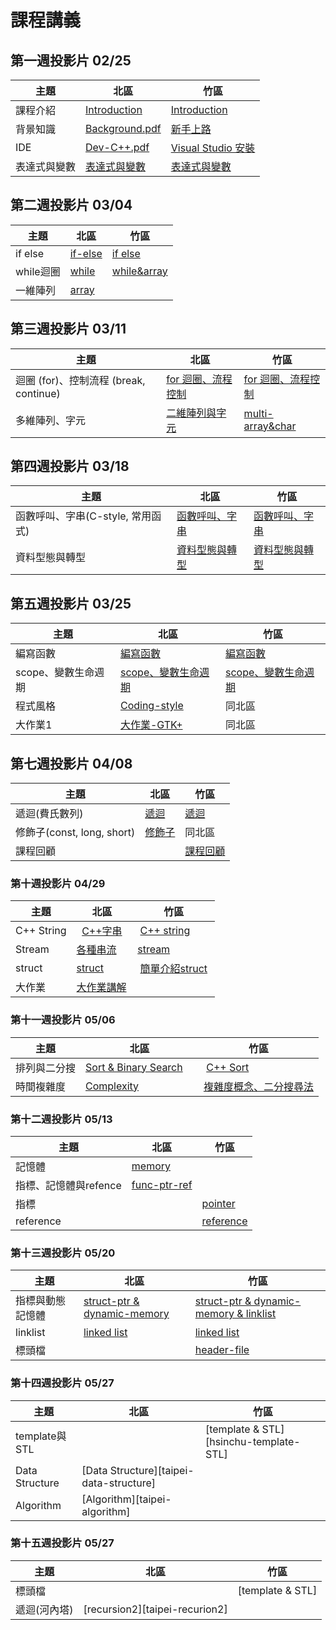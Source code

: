 # 課程講義

## 第一週投影片 02/25
| 主題     | 北區                                  | 竹區                                   |
| ------------ | ---------------------------- | ----------------------------- |
| 課程介紹   | [Introduction][taipei-introduction] | [Introduction][hsinchu-introduction] |
| 背景知識   | [Background.pdf][taipei-background] | [新手上路][hsinchu-background]           |
| IDE    | [Dev-C++.pdf][]                     | [Visual Studio 安裝][]                 |
| 表達式與變數 | [表達式與變數][taipei-expr]               | [表達式與變數][hsinchu-expr]               |

[taipei-introduction]: http://slides.com/austinlaurice/deck-6/#/
[hsinchu-introduction]: https://drive.google.com/file/d/0B_ADFngz4E2MMFMwVGJqeDY0SEU/view?usp=sharing
[taipei-background]: https://drive.google.com/open?id=0B13ab_fQ7QbjTVpROVFmVnEtV0E
[hsinchu-background]: https://hackmd.io/p/BktsaioFg#/
[Dev-C++.pdf]: https://drive.google.com/open?id=0B13ab_fQ7QbjbHd4alFORmJvenc
[Visual Studio 安裝]: https://hackmd.io/p/Sk7HcQstx#/
[taipei-expr]: https://drive.google.com/open?id=0B153He1E1uxMTWwtVlVKUXNkVDA
[hsinchu-expr]: https://drive.google.com/open?id=0Bzxow2VOUeFGZ3JTZ0NTbWg0Q3c

## 第二週投影片 03/04
| 主題      | 北區                         | 竹區                           |
| ------------ | ---------------------------- | ----------------------------- |
| if else | [if-else][taipei-if-else]  | [if else][hsinchu-if-else]   |
| while迴圈 | [while][taipei-while-loop] | [while&array][hsinchu-while] |
| 一維陣列    | [array][taipei-array]      |                              |

[hsinchu-if-else]: https://drive.google.com/open?id=0B6NYSy8f6mQLaU55Q2Z0dVItTVE
[hsinchu-while]: https://drive.google.com/file/d/0B0sr_F32IYxLM3VnSVNHWWRmOWs/view?usp=sharing

[taipei-array]: https://drive.google.com/open?id=0B_Qu9g2Wq4PbYzlSZDRPOFhyUW8
[taipei-if-else]: https://drive.google.com/open?id=0B_Qu9g2Wq4PbQ3NPZElnREtmaDQ
[taipei-while-loop]: https://drive.google.com/open?id=0B_Qu9g2Wq4PbYURXZEFBZ3czWlE

## 第三週投影片 03/11
| 主題                              | 北區                              | 竹區                                       |
| ------------ | ---------------------------- | ----------------------------- |
| 迴圈 (for)、控制流程 (break, continue) | [for 迴圈、流程控制][taipei-for-loop]  | [for 迴圈、流程控制][hsinchu-for-loop]          |
| 多維陣列、字元                         | [二維陣列與字元][taipei-2d-array&char] | [multi-array&char][hsinchu-multi-array&char] |

[hsinchu-for-loop]: https://hackmd.io/p/HyTLKgiql#/
[hsinchu-multi-array&char]: https://drive.google.com/file/d/0B0sr_F32IYxLbnFPaFZWYjh0UEk/view?usp=sharing
[taipei-2d-array&char]: https://drive.google.com/open?id=0B153He1E1uxMcEVkTmRnTEVGZGM
[taipei-for-loop]: https://drive.google.com/open?id=0B_Qu9g2Wq4PbU01za21IM2tsSG8

## 第四週投影片 03/18
| 主題                     | 北區                                   | 竹區                                 |
| ------------ | ---------------------------- | ----------------------------- |
| 函數呼叫、字串(C-style, 常用函式) | [函數呼叫、字串][taipei-fuctioncall-string] | [函數呼叫、字串][hsinchu-funcUse-cstring] |
| 資料型態與轉型                | [資料型態與轉型][taipei-type]               | [資料型態與轉型][hsinchu-type]            |

[hsinchu-funcUse-cstring]: https://drive.google.com/open?id=0B6NYSy8f6mQLRDRsUDJ4azN0Tmc
[hsinchu-type]: https://drive.google.com/file/d/0Bzxow2VOUeFGZGo3TjNDNTA1TE0/view
[taipei-fuctioncall-string]: http://www.csie.ntu.edu.tw/~b04902031/sprout_0318.html
[taipei-type]: https://drive.google.com/open?id=0B1GzPuUbOSiTZVZfTGRjeUhxNXc

## 第五週投影片 03/25
| 主題           | 北區                           | 竹區                            |
| ------------ | ---------------------------- | ----------------------------- |
| 編寫函數         | [編寫函數][taipei-function]      | [編寫函數][hsinchu-function]      |
| scope、變數生命週期 | [scope、變數生命週期][taipei-scope] | [scope、變數生命週期][hsinchu-scope] |
| 程式風格         | [Coding-style][coding-style] | 同北區                           |
| 大作業1         | [大作業-GTK+][taipei-proj1]     | 同北區                           |

[hsinchu-function]: https://drive.google.com/open?id=0B0sr_F32IYxLWE84OWlFNy05MU0
[hsinchu-scope]: https://drive.google.com/open?id=0Bzxow2VOUeFGekpzOGNhY3ZlcGc
[taipei-function]: https://drive.google.com/open?id=0B_Qu9g2Wq4PbN2NEclhJbllpVXM
[taipei-scope]: https://drive.google.com/file/d/0B_Qu9g2Wq4PbeFVYN2wzQTdQV3M/view
[taipei-proj1]: https://drive.google.com/open?id=0B153He1E1uxMVE9sSjZBaklpQXM
[coding-style]: http://goo.gl/R1aeIL


## 第七週投影片 04/08
| 主題 | 北區 | 竹區 |
| ------------ | ---------------------------- | ----------------------------- |
| 遞迴(費氏數列) |[遞迴][recursion] |[遞迴][hsinchu-recursion] |
| 修飾子(const, long, short) | [修飾子][taipei-qualifiers] | 同北區 |
| 課程回顧 | | [課程回顧][hsinchu-review] |

[hsinchu-review]: https://drive.google.com/file/d/0Bx_2mtOqUyDuODVWX0ktV29BU2c/view
[hsinchu-recursion]: https://drive.google.com/open?id=0B6NYSy8f6mQLVkQ0TzdFWGhQUzg
[recursion]: http://slides.com/austinlaurice/deck-7#/
[taipei-qualifiers]: https://drive.google.com/open?id=0B153He1E1uxMX3o2Zk9IZnRJQUk
[hsinchu-review]: https://drive.google.com/file/d/0Bx_2mtOqUyDuODVWX0ktV29BU2c/view

### 第十週投影片 04/29
| 主題       | 北區 | 竹區 |
| ------------ | ---------------------------- | ----------------------------- |
| C++ String |   [C++字串][taipei-string]   |  [C++ string][hsinchu-string]   |
| Stream     |   [各種串流][taipei-stream]  |  [stream][hsinchu-stream]    |
| struct     |   [struct][taipei-struct]    |  [簡單介紹struct][hsinchu-struct]   |
| 大作業     |   [大作業講解][project1]     | |

[taipei-string]: https://drive.google.com/open?id=0B_Qu9g2Wq4PbeHA0VHJ5T21zcnM
[taipei-stream]: https://drive.google.com/open?id=0B_Qu9g2Wq4PbbGI3UVhwd081cDQ
[hsinchu-string]:https://drive.google.com/open?id=0B0sr_F32IYxLeTR3VURzejFqck0
[hsinchu-stream]:https://drive.google.com/open?id=0B0sr_F32IYxLYU1DSzZGVHBLMk0
[hsinchu-struct]:https://drive.google.com/open?id=0B0sr_F32IYxLeDhKSkVxUVNsblU
[taipei-struct]:https://drive.google.com/open?id=0B153He1E1uxMZWhBLUF4VU5RU1k
[project1]: https://drive.google.com/open?id=0B153He1E1uxMc2lUV1ZNRHRaZHM

### 第十一週投影片 05/06
| 主題       | 北區 | 竹區 |
| ------------ | ---------------------------- | ----------------------------- |
|排列與二分搜|[Sort & Binary Search][taipei-sort]     |  [C++ Sort][hsinchu-sort]   |
|時間複雜度|[Complexity][taipei-complexity]     | [複雜度概念、二分搜尋法][hsinchu-bigO] |

[hsinchu-sort]: https://drive.google.com/file/d/0Bzxow2VOUeFGcFVsWGRIV180aU0/view?usp=sharing
[hsinchu-bigO]: https://hackmd.io/p/rywE-B4k-#/
[taipei-complexity]: http://www.csie.ntu.edu.tw/~b04902031/complexity.html
[taipei-sort]: http://slides.com/austinlaurice/deck#/

### 第十二週投影片 05/13

| 主題             | 北區                           | 竹區                         |
| ------------ | ---------------------------- | ----------------------------- |
| 記憶體            | [memory][taipei-memory]      |                            |
| 指標、記憶體與refence | [func-ptr-ref][taipei-func-ptr-ref] |                  |
| 指標             |                              | [pointer][hsinchu-pointer] |
|reference|                                      |[reference][hsinchu-reference]|

[taipei-memory]:  http://www.csie.ntu.edu.tw/~b04902031/memory.html
[hsinchu-pointer]: https://drive.google.com/open?id=0B0sr_F32IYxLV0RVSEtCS0UtU28
[taipei-func-ptr-ref]: https://drive.google.com/open?id=0B_Qu9g2Wq4PbaGJTek5KazhGMXc
[hsinchu-reference]:  https://drive.google.com/open?id=0B0rNGJXk3ETcUHNtaVFvTEJwanc

### 第十三週投影片 05/20

| 主題             | 北區                           | 竹區                         |
| ------------ | ---------------------------- | ----------------------------- |
| 指標與動態記憶體| [struct-ptr & dynamic-memory][taipei-dynamic-memory]      | [struct-ptr & dynamic-memory & linklist][hsinchu-dynamic-memory]|
| linklist            | [linked list][taipei-linked-list]|[linked list][hsinchu-linked-list]    |
| 標頭檔            |                              | [header-file][hsinchu-header-file]|

[taipei-dynamic-memory]:  https://hackmd.io/p/HJT0m73x-#/
[taipei-linked-list]: https://hackmd.io/p/HyADy2ng-#/3
[hsinchu-dynamic-memory]: https://hackmd.io/p/rkF9P4Yeb#/
[hsinchu-header-file]: https://hackmd.io/p/Sy4C-g5xW#/
[hsinchu-linked-list]: https://drive.google.com/open?id=0B0sr_F32IYxLSnd3enJ2c2p0d2s

### 第十四週投影片 05/27

| 主題             | 北區                           | 竹區                         |
| ------------ | ---------------------------- | ----------------------------- |
|template與STL|                               |[template & STL][hsinchu-template-STL]|
|Data Structure| [Data Structure][taipei-data-structure] |                                     |
|Algorithm| [Algorithm][taipei-algorithm]  |                                     |


### 第十五週投影片 05/27

| 主題             | 北區                           | 竹區                         |
| ------------ | ---------------------------- | ----------------------------- |
|標頭檔         | |[template & STL] |
|遞迴(河內塔)| [recursion2][taipei-recurion2] |                                     |  

[recursion2]:https://hackmd.io/p/Sy_e04_Mb#/
